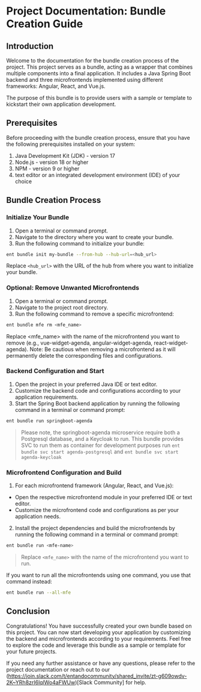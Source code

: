 # Project Documentation: Bundle Creation Guide

## Introduction
Welcome to the documentation for the bundle creation process of the project. This project serves as a bundle, acting as a wrapper that combines multiple components into a final application. It includes a Java Spring Boot backend and three microfrontends implemented using different frameworks: Angular, React, and Vue.js.

The purpose of this bundle is to provide users with a sample or template to kickstart their own application development.

## Prerequisites
Before proceeding with the bundle creation process, ensure that you have the following prerequisites installed on your system:

1. Java Development Kit (JDK) - version 17
2. Node.js - version 18 or higher
3. NPM - version 9 or higher
4. text editor or an integrated development environment (IDE) of your choice

## Bundle Creation Process

### Initialize Your Bundle
1. Open a terminal or command prompt.
2. Navigate to the directory where you want to create your bundle.
3. Run the following command to initialize your bundle:
```bash
ent bundle init my-bundle --from-hub --hub-url=<hub_url>
```
Replace `<hub_url>` with the URL of the hub from where you want to initialize your bundle.

### Optional: Remove Unwanted Microfrontends
1. Open a terminal or command prompt. 
2. Navigate to the project root directory. 
3. Run the following command to remove a specific microfrontend:
```bash
ent bundle mfe rm <mfe_name>
```
Replace <mfe_name> with the name of the microfrontend you want to remove (e.g., vue-widget-agenda, angular-widget-agenda, react-widget-agenda).
Note: Be cautious when removing a microfrontend as it will permanently delete the corresponding files and configurations.

### Backend Configuration and Start
1. Open the project in your preferred Java IDE or text editor.
2. Customize the backend code and configurations according to your application requirements.
3. Start the Spring Boot backend application by running the following command in a terminal or command prompt:
```bash
ent bundle run springboot-agenda
```
> Please note, the springboot-agenda microservice require both a Postgresql database, and a Keycloak to run.
> This bundle provides SVC to run them as container for development purposes
> run `ent bundle svc start agenda-postgresql` and `ent bundle svc start agenda-keycloak`

### Microfrontend Configuration and Build
1. For each microfrontend framework (Angular, React, and Vue.js):
- Open the respective microfrontend module in your preferred IDE or text editor.
- Customize the microfrontend code and configurations as per your application needs.
2. Install the project dependencies and build the microfrontends by running the following command in a terminal or command prompt:
```bash
ent bundle run <mfe-name>
```
> Replace `<mfe_name>` with the name of the microfrontend you want to run.

If you want to run all the microfrontends using one command, you use that command instead:
```bash
ent bundle run --all-mfe
```
## Conclusion
Congratulations! You have successfully created your own bundle based on this project. You can now start developing your application by customizing the backend and microfrontends according to your requirements. Feel free to explore the code and leverage this bundle as a sample or template for your future projects.

If you need any further assistance or have any questions, please refer to the project documentation or reach out to our (https://join.slack.com/t/entandocommunity/shared_invite/zt-g609owdv-2K~YRh8zrI6lqlWo4aFWUw)[Slack Community] for help.
